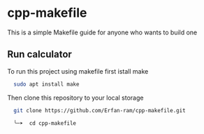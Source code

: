 # cpp-makefile
This is a simple Makefile guide for anyone who wants to build one

## Run calculator
To run this project using makefile first istall make

```bash
  sudo apt install make
```
Then clone this repository to your local storage

```bash
  git clone https://github.com/Erfan-ram/cpp-makefile.git
  
  ╰─➤  cd cpp-makefile  

```